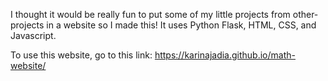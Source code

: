 I thought it would be really fun to put some of my little projects from other-projects in a website so I made this! It uses Python Flask, HTML, CSS, and Javascript.

To use this website, go to this link: https://karinajadia.github.io/math-website/